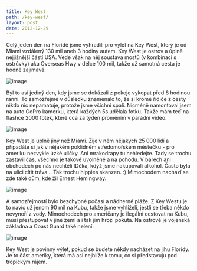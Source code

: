 ```yaml
---
title: Key West
path: /key-west/
layout: post
date: 2012-12-29
---
```


Celý jeden den na Floridě jsme vyhradili pro výlet na Key West, který je od Miami vzdálený 130 mil aneb 3 hodiny autem. Key West je ostrov a úplně nejjižnější částí USA. Vede však na něj soustava mostů (v kombinaci s ostrůvky) aka Overseas Hwy v délce 100 mil, takže už samotná cesta je hodně zajímavá. 

![image](../wp-legacy-content/image3-300x225.jpg)

Byl to asi jediný den, kdy jsme se dokázali z pokoje vykopat před 8 hodinou ranní. To samozřejmě v důsledku znamenalo to, že si kromě řidiče z cesty nikdo nic nepamatuje, protože jsme všichni spali. Nicméně namontoval jsem na auto GoPro kamerku, která každých 5s udělala fotku. Takže mám teď na flashce 2000 fotek, které cca za týden proměním v parádní video. 

![image](../wp-legacy-content/image4-300x225.jpg)

Key West je úplně jiný než Miami. Žije v něm nějakých 25 000 lidí a připadáte si jak v nějakém poklidném středomořském městečku - pro ameriku nezvykle úzké uličky. Ani mrakodrapy tu nehledejte. Tady se trochu zastavil čas, všechno je takové uvolněné a na pohodu. V barech ani obchodech po nás nechtěli IDčka, když jsme nakupovali alkohol. Často byla na ulici cítit tráva... Tak trochu hippies skanzen. :) Mimochodem nachází se zde také dům, kde žil Ernest Hemingway. 

![image](../wp-legacy-content/image5-300x225.jpg)

A samozřejmostí bylo bezchybné počasí a nádherné pláže. Z Key Westu je to navíc už jenom 90 mil na Kubu, takže jsme vyhlíželi, jestli se třeba někdo nevynoří z vody. Mimochodech pro američany je ilegální cestovat na Kubu, musí přestupovat v jiné zemi a i tak jim hrozí pokuta. Na ostrově je vojenská základna a Coast Guard také nelení. 

![image](../wp-legacy-content/image6-300x225.jpg)

Key West je povinný výlet, pokud se budete někdy nacházet na jihu Floridy. Je to část ameriky, která má asi nejblíže k tomu, co si představuju pod tropickým rájem.
